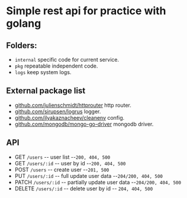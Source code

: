 # Simple rest api for practice with golang

## Folders:
* `internal` specific code for current service.
* `pkg` repeatable independent code.
* `logs` keep system logs.

## External package list
* [github.com/julienschmidt/httprouter](https://github.com/julienschmidt/httprouter) http router.
* [github.com/sirupsen/logrus](https://github.com/sirupsen/logrus) logger.
* [github.com/ilyakaznacheev/cleanenv](https://github.com/ilyakaznacheev/cleanenv) config.
* [github.com/mongodb/mongo-go-driver](https://github.com/mongodb/mongo-go-driver) mongodb driver.

## API
* GET `/users` -- user list --`200, 404, 500`
* GET `/users/:id` -- user by id --`200, 404, 500`
* POST `/users` -- create user --`201, 500`
* PUT `/users/:id` -- full update user data --`204/200, 404, 500`
* PATCH `/users/:id` -- partially update user data --`204/200, 404, 500`
* DELETE `/users/:id` -- delete user by id -- `204, 404, 500`
